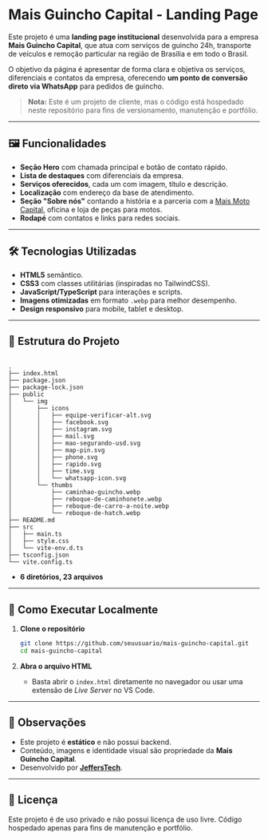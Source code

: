 # Mais Guincho Capital - Landing Page

Este projeto é uma **landing page institucional** desenvolvida para a empresa **Mais Guincho Capital**, que atua com serviços de guincho 24h, transporte de veículos e remoção particular na região de Brasília e em todo o Brasil.

O objetivo da página é apresentar de forma clara e objetiva os serviços, diferenciais e contatos da empresa, oferecendo **um ponto de conversão direto via WhatsApp** para pedidos de guincho.

> **Nota:** Este é um projeto de cliente, mas o código está hospedado neste repositório para fins de versionamento, manutenção e portfólio.

---

## 🖼️ Funcionalidades

- **Seção Hero** com chamada principal e botão de contato rápido.
- **Lista de destaques** com diferenciais da empresa.
- **Serviços oferecidos**, cada um com imagem, título e descrição.
- **Localização** com endereço da base de atendimento.
- **Seção "Sobre nós"** contando a história e a parceria com a [Mais Moto Capital](https://www.instagram.com/maismotocapital/), oficina e loja de peças para motos.
- **Rodapé** com contatos e links para redes sociais.

---

## 🛠️ Tecnologias Utilizadas

- **HTML5** semântico.
- **CSS3** com classes utilitárias (inspiradas no TailwindCSS).
- **JavaScript/TypeScript** para interações e scripts.
- **Imagens otimizadas** em formato `.webp` para melhor desempenho.
- **Design responsivo** para mobile, tablet e desktop.

---

## 📂 Estrutura do Projeto

```

.
├── index.html
├── package.json
├── package-lock.json
├── public
│   └── img
│       ├── icons
│       │   ├── equipe-verificar-alt.svg
│       │   ├── facebook.svg
│       │   ├── instagram.svg
│       │   ├── mail.svg
│       │   ├── mao-segurando-usd.svg
│       │   ├── map-pin.svg
│       │   ├── phone.svg
│       │   ├── rapido.svg
│       │   ├── time.svg
│       │   └── whatsapp-icon.svg
│       └── thumbs
│           ├── caminhao-guincho.webp
│           ├── reboque-de-caminhonete.webp
│           ├── reboque-de-carro-a-noite.webp
│           └── reboque-de-hatch.webp
├── README.md
├── src
│   ├── main.ts
│   ├── style.css
│   └── vite-env.d.ts
├── tsconfig.json
└── vite.config.ts

````

- **6 diretórios, 23 arquivos**

---

## 🚀 Como Executar Localmente

1. **Clone o repositório**
   ```bash
   git clone https://github.com/seuusuario/mais-guincho-capital.git
   cd mais-guincho-capital
   ```

2. **Abra o arquivo HTML**

    * Basta abrir o `index.html` diretamente no navegador
      ou usar uma extensão de *Live Server* no VS Code.

---

## 📌 Observações

* Este projeto é **estático** e não possui backend.
* Conteúdo, imagens e identidade visual são propriedade da **Mais Guincho Capital**.
* Desenvolvido por **[JeffersTech](https://jefferstech.com.br/)**.

---

## 📄 Licença

Este projeto é de uso privado e não possui licença de uso livre.
Código hospedado apenas para fins de manutenção e portfólio.
